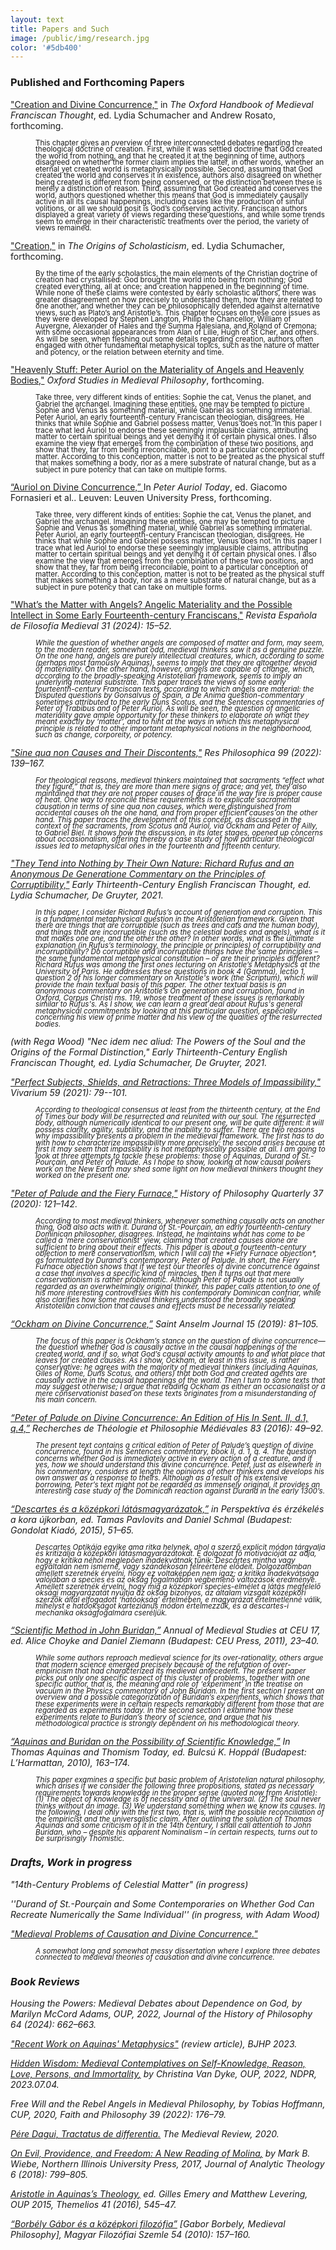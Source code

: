 ```yaml
---
layout: text
title: Papers and Such
image: /public/img/research.jpg
color: '#5db400'
---
```



### Published and Forthcoming Papers


<a href="{{ site.baseurl }}/1_research/papers/Toth_Creation_OFM_241110.pdf">"Creation and Divine Concurrence,"</a>  in <i>The Oxford Handbook of Medieval Franciscan Thought</i>, ed. Lydia Schumacher and Andrew Rosato, forthcoming.
<br>
<p style="margin-left: 40px; line-height: 0.9"><small>This chapter gives an overview of three interconnected debates regarding the theological doctrine of creation. First, while it was settled doctrine that God created the world from nothing, and that he created it at the beginning of time, authors disagreed on whether the former claim implies the latter, in other words, whether an eternal yet created world is metaphysically possible. Second, assuming that God created the world and conserves it in existence, authors also disagreed on whether being created is different from being conserved, or the distinction between these is merely a distinction of reason. Third, assuming that God created and conserves the world, authors questioned whether this means that God is immediately causally active in all its causal happenings, including cases like the production of sinful volitions, or all we should posit is God’s conserving activity. Franciscan authors displayed a great variety of views regarding these questions, and while some trends seem to emerge in their characteristic treatments over the period, the variety of views remained. 
</small></p>

<a href="{{ site.baseurl }}/1_research/papers/creation_240810.pdf">"Creation,"</a>  in <i>The Origins of Scholasticism</i>, ed. Lydia Schumacher, forthcoming.
<br>
<p style="margin-left: 40px; line-height: 0.9"><small>By the time of the early scholastics, the main elements of the Christian doctrine of creation had crystallised: God brought the world into being from nothing; God created everything, all at once; and creation happened in the beginning of time. While none of these claims were contested by early scholastic authors, there was greater disagreement on how precisely to understand them, how they are related to one another, and whether they can be philosophically defended against alternative views, such as Plato’s and Aristotle’s. This chapter focuses on these core issues as they were developed by Stephen Langton, Philip the Chancellor, William of Auvergne, Alexander of Hales and the Summa Halesiana, and Roland of Cremona; with some occasional appearances from Alan of Lille, Hugh of St Cher, and others. As will be seen, when fleshing out some details regarding creation, authors often engaged with other fundamental metaphysical topics, such as the nature of matter and potency, or the relation between eternity and time.
</small></p>


<a href="http://zitavtoth.com/1_research/papers/Auriol_OSMP.pdf">"Heavenly Stuff: Peter Auriol on the Materiality of Angels and Heavenly Bodies,"</a> <i>Oxford Studies in Medieval Philosophy</i>, forthcoming.
<br>
<p style="margin-left: 40px; line-height: 0.9"><small>Take three, very different kinds of entities: Sophie the cat, Venus the planet, and Gabriel the archangel. Imagining these entities, one may be tempted to picture Sophie and Venus as something material, while Gabriel as something immaterial. Peter Auriol, an early fourteenth-century Franciscan theologian, disagrees. He thinks that while Sophie and Gabriel possess matter, Venus does not. In this paper I trace what led Auriol to endorse these seemingly implausible claims, attributing matter to certain spiritual beings and yet denying it of certain physical ones. I also examine the view that emerges from the combination of these two positions, and show that they, far from being irreconcilable, point to a particular conception of matter. According to this conception, matter is not to be treated as the physical stuff that makes something a body, nor as a mere substrate of natural change, but as a subject in pure potency that can take on multiple forms.
</small></p>


<a href="{{ site.baseurl }}/1_research/papers/Auriol_230930.pdf">“Auriol on Divine Concurrence,” </a> In <i>Peter Auriol Today</i>, ed. Giacomo Fornasieri et al.. Leuven: Leuven University Press, forthcoming.
<br>
<p style="margin-left: 40px; line-height: 0.9"><small>Take three, very different kinds of entities: Sophie the cat, Venus the planet, and Gabriel the archangel. Imagining these entities, one may be tempted to picture Sophie and Venus as something material, while Gabriel as something immaterial. Peter Auriol, an early fourteenth-century Franciscan theologian, disagrees. He thinks that while Sophie and Gabriel possess matter, Venus does not. In this paper I trace what led Auriol to endorse these seemingly implausible claims, attributing matter to certain spiritual beings and yet denying it of certain physical ones. I also examine the view that emerges from the combination of these two positions, and show that they, far from being irreconcilable, point to a particular conception of matter. According to this conception, matter is not to be treated as the physical stuff that makes something a body, nor as a mere substrate of natural change, but as a subject in pure potency that can take on multiple forms.
</small></p>


<a href="{{ site.baseurl }}/1_research/papers/angels_240528.pdf">"What’s the Matter with Angels? Angelic Materiality and the Possible Intellect in Some Early Fourteenth-century Franciscans,"</a> <i>Revista Española de Filosofía Medieval<i> 31 (2024): 15–52.
<br>
<p style="margin-left: 40px; line-height: 0.9"><small>While the question of whether angels are composed of matter and form, may seem, to the
modern reader, somewhat odd, medieval thinkers saw it as a genuine puzzle. On the one hand,
angels are purely intellectual creatures, which, according to some (perhaps most famously
Aquinas), seems to imply that they are altogether devoid of materiality. On the other hand,
however, angels are capable of change, which, according to the broadly-speaking Aristotelian
framework, seems to imply an underlying material substrate. This paper traces the views of some
early fourteenth-century Franciscan texts, according to which angels are material: the Disputed
questions by Gonsalvus of Spain, a De Anima question-commentary sometimes attributed to the early
Duns Scotus, and the Sentences commentaries of Peter of Trabibus and of Peter Auriol. As will be
seen, the question of angelic materiality gave ample opportunity for these thinkers to elaborate on
what they meant exactly by ‘matter’, and to hint at the ways in which this metaphysical principle
is related to other important metaphysical notions in the neighborhood, such as change, corporeity,
or potency.
</small></p>

<a href="{{ site.baseurl }}/1_research/Toth_sqnc.pdf">"<i>Sine qua non</i> Causes and Their Discontents,"</a> <i>Res Philosophica</i> 99 (2022): 139–167.
<br>
<p style="margin-left: 40px; line-height: 0.9"><small>For theological reasons, medieval thinkers maintained that sacraments “effect what they figure,” that is, they are more than mere signs of grace; and yet, they also maintained that they are not proper causes of grace in the way fire is proper cause of heat. One way to reconcile these requirements is to explicate sacramental causation in terms of sine qua non causes, which were distinguished from accidental causes on the one hand, and from proper efficient causes on the other hand. This paper traces the development of this concept, as discussed in the context of the sacraments, from Scotus and Auriol, via Ockham and Peter of Ailly, to Gabriel Biel. It shows how the discussion, in its later stages, opened up concerns about occasionalism, offering thereby a case study of how particular theological issues led to metaphysical ones in the fourteenth and fifteenth century.
</small></p>

<a href="{{ site.baseurl }}/1_research/Toth_Rufus.pdf">"They Tend into Nothing by Their Own Nature: Richard Rufus and an Anonymous De Generatione Commentary on the Principles of Corruptibility,"</a> <i>Early Thirteenth-Century English Franciscan Thought</i>, ed. Lydia Schumacher, De Gruyter, 2021.
<br>
<p style="margin-left: 40px; line-height: 0.9"><small>In this paper, I consider Richard Rufus’s account of generation and corruption. This is a fundamental metaphysical question in the Aristotelian framework. Given that there are things that are corruptible (such as trees and cats and the human body), and things that are incorruptible (such as the celestial bodies and angels), what is it that makes one one, and the other the other? In other words, what is the ultimate explanation (in Rufus’s terminology, the principle or principles) of corruptibility and incorruptibility? Do corruptible and incorruptible things have the same principles – the same fundamental metaphysical constitution – or are their principles different? Richard Rufus was among the first ones lecturing on Aristotle’s Metaphysics at the University of Paris. He addresses these questions in book 4 (Gamma), lectio 1, question 2 of his longer commentary on Aristotle's work (the Scriptum), which will provide the main textual basis of this paper. The other textual basis is an anonymous commentary on Aristotle’s On generation and corruption, found in Oxford, Corpus Christi ms. 119, whose treatment of these issues is remarkably similar to Rufus's. As I show, we can learn a great deal about Rufus's general metaphysical commitments by looking at this particular question, especially concerning his view of prime matter and his view of the qualities of the resurrected bodies.</small></p>


(with Rega Wood) "Nec idem nec aliud: The Powers of the Soul and the Origins of the Formal Distinction," <i>Early Thirteenth-Century English Franciscan Thought</i>, ed. Lydia Schumacher, De Gruyter, 2021.



<a href="{{ site.baseurl }}/1_research/Toth2019a_0.pdf">"Perfect Subjects, Shields, and Retractions: Three Models of Impassibility,"</a> <i>Vivarium</i> 59 (2021): 79--101.
<br>
<p style="margin-left: 40px; line-height: 0.9"><small>According to theological consensus at least from the thirteenth century, at the End of Times our body will be resurrected and reunited with our soul. The resurrected body, although numerically identical to our present one, will be quite different: it will possess clarity, agility, subtility, and the inability to suffer. There are two reasons why impassibility presents a problem in the medieval framework. The first has to do with how to characterize impassibility more precisely; the second arises because at first it may seem that impassiblity is not metaphysically possible at all. I am going to look at three attempts to tackle these problems: those of Aquinas, Durand of St.-Pourçain, and Peter of Palude. As I hope to show, looking at how causal powers work on the New Earth may shed some light on how medieval thinkers thought they worked on the present one.</small></p>



<a href="{{ site.baseurl }}/1_research/Toth_tym.pdf">"Peter of Palude and the Fiery Furnace,"</a> <i>History of Philosophy Quarterly</i> 37 (2020): 121–142.
<br>
<p style="margin-left: 40px; line-height: 0.9"><small>According to most medieval thinkers, whenever something causally acts on another thing, God also acts with it. Durand of St.-Pourçain, an early fourteenth-century Dominican philosopher, disagrees. Instead, he maintains what has come to be called a 'mere conservationist' view, claiming that created causes alone are sufficient to bring about their effects.
This paper is about a fourteenth-century objection to mere conservationism, which I will call the *Fiery Furnace objection*, as formulated by Durand's contemporary, Peter of Palude.  In short, the Fiery Furnace objection shows that if we test our theories of divine
concurrence against a case that involves a specific kind of miracles, then it turns out that mere conservationism is rather problematic. Although Peter of Palude is not usually regarded as an overwhelmingly original thinker, this paper calls attention to one of his more interesting controversies with his contemporary Dominican confriar, while also clarifies how some medieval thinkers understood the broadly speaking Aristotelian conviction that causes and effects must be necessarily related.</small></p>


<a href="{{ site.baseurl }}/1_research/Toth2019b_0.pdf">“Ockham on Divine Concurrence,”</a> <i>Saint Anselm Journal</i> 15 (2019): 81–105.<br>
  <p style="margin-left: 40px; line-height: 0.9"><small>The focus of this paper is Ockham’s stance on the question of divine concurrence—the question whether God is causally active in the causal happenings of the created world, and if so, what God’s causal activity amounts to and what place that leaves for created causes. As I show, Ockham, at least in this issue, is rather conservative: he agrees with the majority of medieval thinkers (including Aquinas, Giles of Rome, Duns Scotus, and others) that both God and created agents are causally active in the causal happenings of the world. Then I turn to some texts that may suggest otherwise; I argue that reading Ockham as either an occasionalist or a mere conservationist based on these texts originates from a misunderstanding of his main concern.</small></p>

<a href="{{ site.baseurl }}/1_research/Toth2016a_0.pdf">“Peter of Palude on Divine Concurrence: An Edition of His In Sent. II, d.1, q.4,”</a> <i>Recherches de Théologie et Philosophie Médiévales</i> 83 (2016): 49–92.
<br>
<p style="margin-left: 40px; line-height: 0.9"><small>The present text contains a critical edition of Peter of Palude’s question of divine concurrence, found in his <i>Sentences</i> commentary, book II, d. 1, q. 4. The question concerns whether God is immediately active in every action of a creature, and if yes, how we should understand this divine concurrence. Peter, just as elsewhere in his commentary, considers at length the opinions of other thinkers and develops his own answer as a response to theirs. Although as a result of his extensive borrowing, Peter’s text might not be regarded as immensely original, it provides an interesting case study of the Dominican reaction against Durand in the early 1300’s.</small></p>

<a href="{{ site.baseurl }}/1_research/Toth2015a_0.pdf">“Descartes és a középkori látásmagyarázatok,”</a> in <i>Perspektíva és érzékelés a kora újkorban</i>, ed. Tamas Pavlovits and Daniel Schmal (Budapest: Gondolat Kiadó, 2015), 51–65.
<br>
<p style="margin-left: 40px; line-height: 0.9"><small>Descartes Optikája egyike ama ritka helynek, ahol a szerző explicit módon tárgyalja és kritizálja a középkori látásmagyarázatokat. E dolgozat fő motivációját az adja, hogy e kritika néhol meglepően inadekvátnak tűnik: Descartes mintha vagy egyáltalán nem ismerné, vagy szándékosan félreértené elődeit. Dolgozatomban amellett szeretnék érvelni, hogy ez voltaképpen nem igaz; a kritika inadekvátsága valójában a species és az okság fogalmában végbemenő változások eredménye. Amellett szeretnék érvelni, hogy míg a középkori species-elmélet a látás megfelelő oksági magyarázatát nyújtja az okság bizonyos, az általam vizsgált középkori szerzők által elfogadott ‘hatóokság’ értelmében, e magyarázat értelmetlenné válik, mihelyst e hatóokságot karteziánus módon értelmezzük, és a descartes-i mechanika okságfogalmára cseréljük.</small></p>


<a href="{{ site.baseurl }}/1_research/Toth2011aa_0.pdf">“Scientific Method in John Buridan,”</a> <i>Annual of Medieval Studies at CEU</i> 17, ed. Alice Choyke and Daniel Ziemann (Budapest: CEU Press, 2011), 23–40.
<br>
<p style="margin-left: 40px; line-height: 0.9"><small>While some authors reproach medieval science for its over-rationality, others argue that modern science emerged precisely because of the refutation of over-empiricism that had characterized its medieval antecedent. The present paper picks out only one specific aspect of this cluster of problems, together with one specific author, that is, the meaning and role of ‘experiment’ in the treatise on vacuum in the <i>Physics</i> commentary of John Buridan. In the first section I present an overview and a possible categorization of Buridan’s experiments, which shows that these experiments were in certain respects remarkably different from those that are regarded as experiments today. In the second section I examine how these experiments relate to Buridan’s theory of science, and argue that his methodological practice is strongly dependent on his methodological theory.</small></p>

<a href="{{ site.baseurl }}/1_research/Toth2010a_0.pdf">“Aquinas and Buridan on the Possibility of Scientific Knowledge,”</a> In <i>Thomas Aquinas and Thomism Today</i>, ed. Bulcsú K. Hoppál (Budapest: L’Harmattan, 2010), 163–174.
<br>
<p style="margin-left: 40px; line-height: 0.9"><small>This paper examines a specific but basic problem of Aristotelian natural philosophy, which arises if we consider the following three propositions, stated as necessary requirements towards knowledge in the proper sense (quoted now from Aristotle):
(1) The object of knowledge is of necessity and of the universal.
(2) The soul never thinks without an image.
(3) We understand something when we know its causes.
In the following, I deal only with the first two, that is, with the possible reconciliation of the empiricist and the universalistic claim. After outlining the solution of Thomas Aquinas and some criticism of it in the 14th century, I shall call attention to John Buridan, who – despite his apparent Nominalism – in certain respects, turns out to be surprisingly Thomistic.</small></p>


### Drafts, Work in progress

"14th-Century Problems of Celestial Matter" (in progress)
<br>

''Durand of St.-Pourçain and Some Contemporaries on Whether God Can Recreate Numerically the Same Individual'' (in progress, with Adam Wood)
<br>

<a href="{{ site.baseurl }}/1_research/Toth2017a_0.pdf">"Medieval Problems of Causation and Divine Concurrence."</a>
<br>
<p style="margin-left: 40px; line-height: 0.9"><small>A somewhat long and somewhat messy dissertation where I explore three debates connected to medieval theories of causation and divine concurrence.</small></p>



### Book Reviews


*Housing the Powers: Medieval Debates about Dependence on God*, by Marilyn McCord Adams, OUP, 2022, *Journal of the History of Philosophy* 64 (2024): 662–663.

<a href="https://www.tandfonline.com/doi/full/10.1080/09608788.2023.2232828" target="_blank">"Recent Work on Aquinas' Metaphysics"</a> (review article), *BJHP* 2023.

<a href="https://ndpr.nd.edu/reviews/hidden-wisdom-medieval-contemplatives-on-self-knowledge-reason-love-persons-and-immortality/" target="_blank">*Hidden Wisdom: Medieval Contemplatives on Self-Knowledge, Reason, Love, Persons, and Immortality*,</a> by Christina Van Dyke, OUP, 2022, *NDPR*, 2023.07.04.

*Free Will and the Rebel Angels in Medieval Philosophy*, by Tobias Hoffmann, CUP, 2020, *Faith and Philosophy* 39 (2022): 176–79.

<a href="https://scholarworks.iu.edu/journals/index.php/tmr/article/view/31316" target="_blank">Pére Dagui, *Tractatus de differentia*.</a> *The Medieval Review*, 2020.

<a href="{{ site.baseurl }}/1_research/Toth2018a_0.pdf">*On Evil, Providence, and Freedom: A New Reading of Molina*,</a> by Mark B. Wiebe, Northern Illinois University Press, 2017, *Journal of Analytic Theology* 6 (2018): 799–805.

<a href="{{ site.baseurl }}/1_research/Toth2016b_0.pdf">*Aristotle in Aquinas’s Theology*,</a> ed. Gilles Emery and Matthew Levering, OUP 2015, *Themelios* 41 (2016), 545–47.

<a href="{{ site.baseurl }}/1_research/Toth2012a_0.pdf">“Borbély Gábor és a középkori filozófia”</a> [Gabor Borbely, Medieval Philosophy], *Magyar Filozófiai Szemle* 54 (2010): 157–160.

